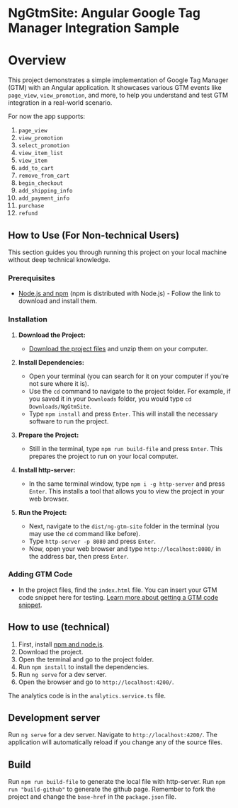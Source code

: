 # NgGtmSite: Angular Google Tag Manager Integration Sample

# Overview

This project demonstrates a simple implementation of Google Tag Manager (GTM) with an Angular application. It showcases various GTM events like `page_view`, `view_promotion`, and more, to help you understand and test GTM integration in a real-world scenario.

For now the app supports:

1. `page_view`
2. `view_promotion`
3. `select_promotion`
4. `view_item_list`
5. `view_item`
6. `add_to_cart`
7. `remove_from_cart`
8. `begin_checkout`
9. `add_shipping_info`
10. `add_payment_info`
11. `purchase`
12. `refund`

## How to Use (For Non-technical Users)

This section guides you through running this project on your local machine without deep technical knowledge.

### Prerequisites

- [Node.js and npm](https://nodejs.org/en/download) (npm is distributed with Node.js) - Follow the link to download and install them.

### Installation

1. **Download the Project:**

   - [Download the project files](https://github.com/WodenWang820118/ng-gtm-site) and unzip them on your computer.

2. **Install Dependencies:**

   - Open your terminal (you can search for it on your computer if you're not sure where it is).
   - Use the `cd` command to navigate to the project folder. For example, if you saved it in your `Downloads` folder, you would type `cd Downloads/NgGtmSite`.
   - Type `npm install` and press `Enter`. This will install the necessary software to run the project.

3. **Prepare the Project:**

   - Still in the terminal, type `npm run build-file` and press `Enter`. This prepares the project to run on your local computer.

4. **Install http-server:**

   - In the same terminal window, type `npm i -g http-server` and press `Enter`. This installs a tool that allows you to view the project in your web browser.

5. **Run the Project:**
   - Next, navigate to the `dist/ng-gtm-site` folder in the terminal (you may use the `cd` command like before).
   - Type `http-server -p 8080` and press `Enter`.
   - Now, open your web browser and type `http://localhost:8080/` in the address bar, then press `Enter`.

### Adding GTM Code

- In the project files, find the `index.html` file. You can insert your GTM code snippet here for testing. [Learn more about getting a GTM code snippet](https://support.google.com/tagmanager/answer/6103696?hl=en).

## How to use (technical)

1. First, install [npm and node.js](https://nodejs.org/en/download).
2. Download the project.
3. Open the terminal and go to the project folder.
4. Run `npm install` to install the dependencies.
5. Run `ng serve` for a dev server.
6. Open the browser and go to `http://localhost:4200/`.

The analytics code is in the `analytics.service.ts` file.

## Development server

Run `ng serve` for a dev server. Navigate to `http://localhost:4200/`. The application will automatically reload if you change any of the source files.

## Build

Run `npm run build-file` to generate the local file with http-server.
Run `npm run "build-github"` to generate the github page. Remember to fork the project and change the `base-href` in the `package.json` file.
